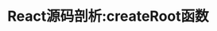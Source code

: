 ---
title: "React源码剖析:createRoot函数"
category: Javascript
cover: http://lc-llaarrzl.cn-n1.lcfile.com/bme1tX1xM4b1fPij3Q7hDi9v0J04h5w3/99.png
---